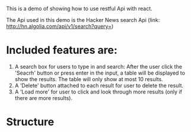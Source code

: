 This is a demo of showing how to use restful Api with react.

The Api used in this demo is the Hacker News search Api (link: http://hn.algolia.com/api/v1/search?query=)  

# Included features are:
1. A search box for users to type in and search: 
After the user click the 'Seacrh' button or press enter in the input, a table will be displayed to show the results.
The table will only show at most 10 results.
2. A 'Delete' button attached to each result for user to delete the result.
3. A 'Load more' for user to click and look through more results (only if there are more results).

# Structure
